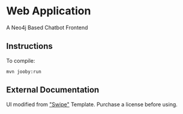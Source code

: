 # Web Application
A Neo4j Based Chatbot Frontend

Instructions
------------

To compile:

    mvn jooby:run
        
External Documentation
----------------------

UI modified from ["Swipe"](https://themeforest.net/item/swipe-the-simplest-chat-platform/23115443) Template.
Purchase a license before using. 